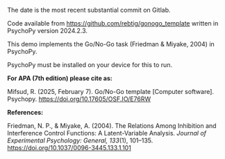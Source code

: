 The date is the most recent substantial commit on Gitlab.

Code available from https://github.com/rebtig/gonogo_template written in PsychoPy version 2024.2.3.

This demo implements the Go/No-Go task (Friedman & Miyake, 2004) in PsychoPy.

PsychoPy must be installed on your device for this to run.

**For APA (7th edition) please cite as:**

Mifsud, R. (2025, February 7). Go/No-Go template [Computer software]. Psychopy. https://doi.org/10.17605/OSF.IO/E76RW

**References:**

Friedman, N. P., & Miyake, A. (2004). The Relations Among Inhibition and
Interference Control Functions: A Latent-Variable Analysis. *Journal of Experimental Psychology: General, 133*(1), 101–135.
https://doi.org/10.1037/0096-3445.133.1.101
